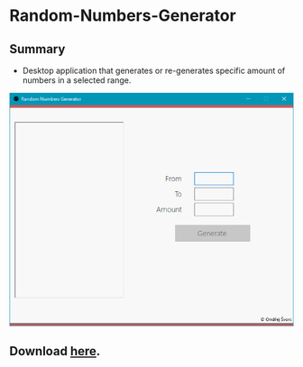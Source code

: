 # Random-Numbers-Generator

## Summary 

* Desktop application that generates or re-generates specific amount of numbers in a selected range.


![alt tag](https://github.com/ondrejsvorc/Random-Numbers-Generator/blob/master/Screenshots/start.png)

## Download [here](http://www.mediafire.com/file/gqutjq0u5kejesj/Random_Numbers_Generator.exe/file).

